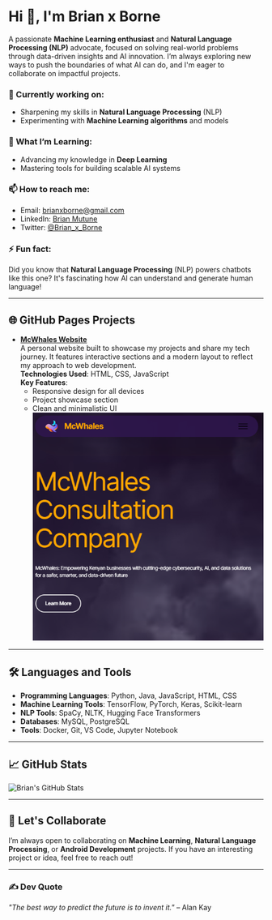 # Hi 👋, I'm Brian x Borne

A passionate **Machine Learning enthusiast** and **Natural Language Processing (NLP)** advocate, focused on solving real-world problems through data-driven insights and AI innovation. I’m always exploring new ways to push the boundaries of what AI can do, and I'm eager to collaborate on impactful projects.

### 🔭 Currently working on:
- Sharpening my skills in **Natural Language Processing** (NLP)
- Experimenting with **Machine Learning algorithms** and models

### 🌱 What I’m Learning:
- Advancing my knowledge in **Deep Learning**
- Mastering tools for building scalable AI systems

### 📫 How to reach me:
- Email: [brianxborne@gmail.com](mailto:brianxborne@gmail.com)
- LinkedIn: [Brian Mutune](https://www.linkedin.com/in/brian-mutune)
- Twitter: [@Brian_x_Borne](https://x.com/Brian_x_Borne)

### ⚡ Fun fact:
Did you know that **Natural Language Processing** (NLP) powers chatbots like this one? It's fascinating how AI can understand and generate human language!

---

## 🌐 GitHub Pages Projects

- [**McWhales Website**](https://brianxborne.github.io/McWhalesWebsite/)  
  A personal website built to showcase my projects and share my tech journey. It features interactive sections and a modern layout to reflect my approach to web development.  
  **Technologies Used**: HTML, CSS, JavaScript  
  **Key Features**:  
  - Responsive design for all devices  
  - Project showcase section  
  - Clean and minimalistic UI  
  ![McWhales Website Screenshot](https://github.com/BrianxBorne/McWhalesWebsite/blob/main/Screenshot.png)

---

## 🛠️ Languages and Tools

- **Programming Languages**: Python, Java, JavaScript, HTML, CSS
- **Machine Learning Tools**: TensorFlow, PyTorch, Keras, Scikit-learn
- **NLP Tools**: SpaCy, NLTK, Hugging Face Transformers
- **Databases**: MySQL, PostgreSQL
- **Tools**: Docker, Git, VS Code, Jupyter Notebook

---

## 📈 GitHub Stats

![Brian's GitHub Stats](https://github-readme-stats.vercel.app/api?username=brianxborne&show_icons=true&hide_title=true&count_private=true&hide=prs&theme=radical)

---

## 👥 Let's Collaborate
I’m always open to collaborating on **Machine Learning**, **Natural Language Processing**, or **Android Development** projects. If you have an interesting project or idea, feel free to reach out!

---

### ✍️ Dev Quote
*"The best way to predict the future is to invent it."* – Alan Kay
